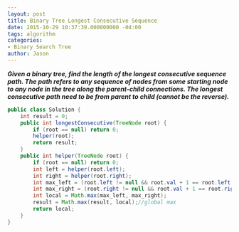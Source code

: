 ```yaml
---
layout: post
title: Binary Tree Longest Consecutive Sequence
date: 2015-10-29 10:37:39.000000000 -04:00
tags: algorithm
categories:
- Binary Search Tree
author: Jason
---
```

<p><strong><em>Given a binary tree, find the length of the longest consecutive sequence path. The path refers to any sequence of nodes from some starting node to any node in the tree along the parent-child connections. The longest consecutive path need to be from parent to child (cannot be the reverse).</em></strong></p>


``` java
public class Solution {
    int result = 0;
    public int longestConsecutive(TreeNode root) {
        if (root == null) return 0;
        helper(root);
        return result;
    }
    public int helper(TreeNode root) {
        if (root == null) return 0;
        int left = helper(root.left);
        int right = helper(root.right);
        int max_left = (root.left != null && root.val + 1 == root.left.val) ? left + 1 : 1;
        int max_right = (root.right != null && root.val + 1 == root.right.val) ? right + 1: 1;
        int local = Math.max(max_left, max_right);
        result = Math.max(result, local);//global max
        return local;
    }
}
```
